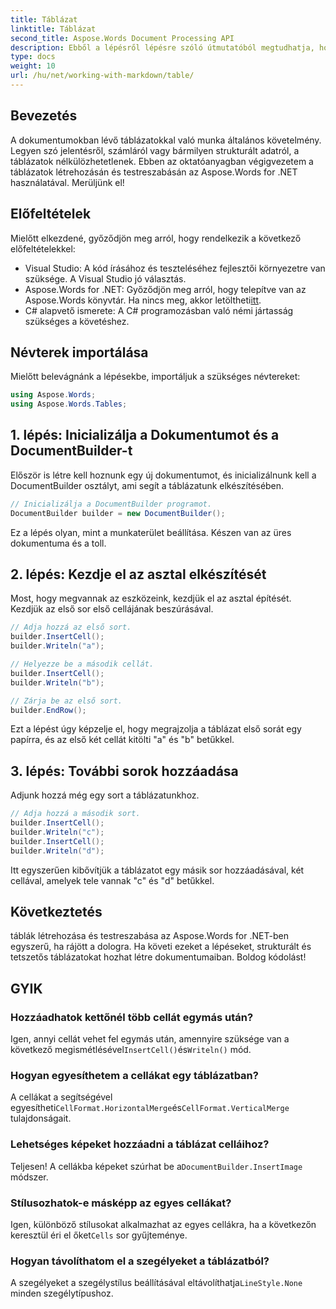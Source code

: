 ```yaml
---
title: Táblázat
linktitle: Táblázat
second_title: Aspose.Words Document Processing API
description: Ebből a lépésről lépésre szóló útmutatóból megtudhatja, hogyan hozhat létre és testreszabhat táblázatokat az Aspose.Words for .NET-ben. Tökéletes strukturált és tetszetős dokumentumok létrehozásához.
type: docs
weight: 10
url: /hu/net/working-with-markdown/table/
---
```

## Bevezetés

A dokumentumokban lévő táblázatokkal való munka általános követelmény. Legyen szó jelentésről, számláról vagy bármilyen strukturált adatról, a táblázatok nélkülözhetetlenek. Ebben az oktatóanyagban végigvezetem a táblázatok létrehozásán és testreszabásán az Aspose.Words for .NET használatával. Merüljünk el!

## Előfeltételek

Mielőtt elkezdené, győződjön meg arról, hogy rendelkezik a következő előfeltételekkel:

- Visual Studio: A kód írásához és teszteléséhez fejlesztői környezetre van szüksége. A Visual Studio jó választás.
-  Aspose.Words for .NET: Győződjön meg arról, hogy telepítve van az Aspose.Words könyvtár. Ha nincs meg, akkor letöltheti[itt](https://releases.aspose.com/words/net/).
- C# alapvető ismerete: A C# programozásban való némi jártasság szükséges a követéshez.

## Névterek importálása

Mielőtt belevágnánk a lépésekbe, importáljuk a szükséges névtereket:

```csharp
using Aspose.Words;
using Aspose.Words.Tables;
```

## 1. lépés: Inicializálja a Dokumentumot és a DocumentBuilder-t

Először is létre kell hoznunk egy új dokumentumot, és inicializálnunk kell a DocumentBuilder osztályt, ami segít a táblázatunk elkészítésében.

```csharp
// Inicializálja a DocumentBuilder programot.
DocumentBuilder builder = new DocumentBuilder();
```

Ez a lépés olyan, mint a munkaterület beállítása. Készen van az üres dokumentuma és a toll.

## 2. lépés: Kezdje el az asztal elkészítését

Most, hogy megvannak az eszközeink, kezdjük el az asztal építését. Kezdjük az első sor első cellájának beszúrásával.

```csharp
// Adja hozzá az első sort.
builder.InsertCell();
builder.Writeln("a");

// Helyezze be a második cellát.
builder.InsertCell();
builder.Writeln("b");

// Zárja be az első sort.
builder.EndRow();
```

Ezt a lépést úgy képzelje el, hogy megrajzolja a táblázat első sorát egy papírra, és az első két cellát kitölti "a" és "b" betűkkel.

## 3. lépés: További sorok hozzáadása

Adjunk hozzá még egy sort a táblázatunkhoz.

```csharp
// Adja hozzá a második sort.
builder.InsertCell();
builder.Writeln("c");
builder.InsertCell();
builder.Writeln("d");
```

Itt egyszerűen kibővítjük a táblázatot egy másik sor hozzáadásával, két cellával, amelyek tele vannak "c" és "d" betűkkel.

## Következtetés

táblák létrehozása és testreszabása az Aspose.Words for .NET-ben egyszerű, ha rájött a dologra. Ha követi ezeket a lépéseket, strukturált és tetszetős táblázatokat hozhat létre dokumentumaiban. Boldog kódolást!

## GYIK

### Hozzáadhatok kettőnél több cellát egymás után?
 Igen, annyi cellát vehet fel egymás után, amennyire szüksége van a következő megismétlésével`InsertCell()`és`Writeln()` mód.

### Hogyan egyesíthetem a cellákat egy táblázatban?
 A cellákat a segítségével egyesítheti`CellFormat.HorizontalMerge`és`CellFormat.VerticalMerge` tulajdonságait.

### Lehetséges képeket hozzáadni a táblázat celláihoz?
 Teljesen! A cellákba képeket szúrhat be a`DocumentBuilder.InsertImage` módszer.

### Stílusozhatok-e másképp az egyes cellákat?
 Igen, különböző stílusokat alkalmazhat az egyes cellákra, ha a következőn keresztül éri el őket`Cells` sor gyűjteménye.

### Hogyan távolíthatom el a szegélyeket a táblázatból?
 A szegélyeket a szegélystílus beállításával eltávolíthatja`LineStyle.None` minden szegélytípushoz.